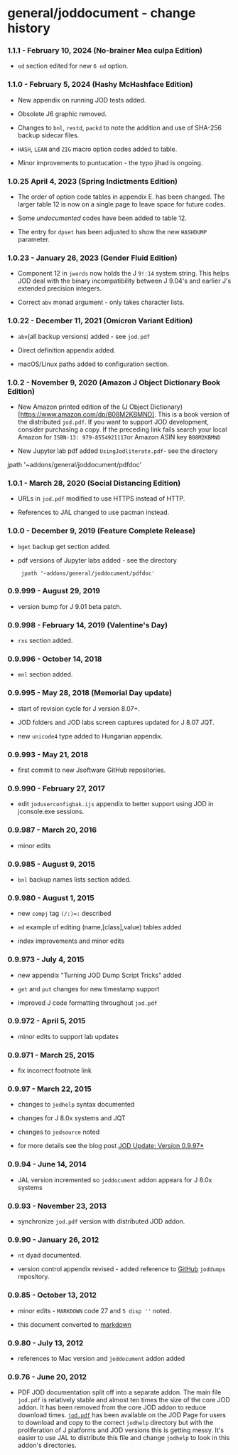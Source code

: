 general/joddocument - change history
====================================

### 1.1.1 - February 10, 2024 (No-brainer Mea culpa Edition)

 * `od` section edited for new `6 od` option.

### 1.1.0 - February 5, 2024 (Hashy McHashface Edition)

 * New appendix on running JOD tests added.

 * Obsolete J6 graphic removed.

 * Changes to `bnl`, `restd`, `packd` to note the addition
   and use of SHA-256 backup sidecar files.

 * `HASH`, `LEAN` and `ZIG` macro option codes added to table.

 * Minor improvements to puntucation - the typo jihad is ongoing.

### 1.0.25 April 4, 2023 (Spring Indictments Edition)

 * The order of option code tables in appendix E. has
   been changed. The larger table 12 is now on a single
   page to leave space for future codes.

 * Some *undocumented* codes have been added to table 12.

 * The entry for `dpset` has been adjusted to show 
   the new `HASHDUMP` parameter.

### 1.0.23 - January 26, 2023 (Gender Fluid Edition)

 * Component 12 in `jwords` now holds the J `9!:14` system string. This
   helps JOD deal with the binary incompatibility between J 9.04's and earlier
   J's extended precision integers.

 * Correct `abv` monad argument - only takes character lists.

### 1.0.22 - December 11, 2021 (Omicron Variant Edition)

 *  `abv`(all backup versions) added - see `jod.pdf`

 *  Direct definition appendix added.

 *  macOS/Linux paths added to configuration section.

### 1.0.2 - November 9, 2020 (Amazon J Object Dictionary Book Edition)

  * New Amazon printed edition of the (J Object Dictionary)[https://www.amazon.com/dp/B08M2KBMND].
    This is a book version of the distributed `jod.pdf`. If you want to support
    JOD development, consider purchasing a copy. If the preceding link fails
    search your local Amazon for `ISBN-13: 979-8554921117`or Amazon ASIN key `B08M2KBMND`

  * New Jupyter lab pdf added `UsingJodliterate.pdf`- see the directory

 jpath '~addons/general/joddocument/pdfdoc'

### 1.0.1 - March 28, 2020 (Social Distancing Edition)

  *  URLs in `jod.pdf` modified to use HTTPS instead of HTTP.

  * References to JAL changed to use pacman instead.

### 1.0.0 - December 9, 2019 (Feature Complete Release)

  * `bget` backup get section added. 

  *  pdf versions of Jupyter labs added - see the directory

          jpath '~addons/general/joddocument/pdfdoc'

### 0.9.999 - August 29, 2019

  * version bump for J 9.01 beta patch.

### 0.9.998 - February 14, 2019 (Valentine's Day)

  * `rxs` section added. 

### 0.9.996 - October 14, 2018

  * `mnl` section added.

### 0.9.995 - May 28, 2018 (Memorial Day update)

  * start of revision cycle for J version 8.07+.

  * JOD folders and JOD labs screen captures updated
    for J 8.07 JQT.

  * new `unicode4` type added to Hungarian appendix.


### 0.9.993 - May 21, 2018

  * first commit to new Jsoftware GitHub repositories.

### 0.9.990 - February 27, 2017

  * edit `joduserconfigbak.ijs` appendix to better
    support using JOD in jconsole.exe sessions.

### 0.9.987 - March 20, 2016

  * minor edits

### 0.9.985 - August 9, 2015

  * `bnl` backup names lists section added.  

### 0.9.980 - August 1, 2015

  * new `compj` tag `(/:)=:` described
  
  * `ed` example of editing (name,[class],value) tables added
  
  * index improvements and minor edits

### 0.9.973 - July 4, 2015
 
  * new appendix "Turning JOD Dump Script Tricks" added

  * `get` and `put` changes for new timestamp support

  * improved J code formatting throughout `jod.pdf`

### 0.9.972 - April 5, 2015

  * minor edits to support lab updates

### 0.9.971 - March 25, 2015

  * fix incorrect footnote link

### 0.9.97 - March 22, 2015

  * changes to `jodhelp` syntax documented

  * changes for J 8.0x systems and JQT

  * changes to `jodsource` noted

  * for more details see the blog post 
    [JOD Update: Version 0.9.97*](https://bakerjd99.wordpress.com/2015/03/22/jod-update-version-0-9-97/)

### 0.9.94 - June 14, 2014

  * JAL version incremented so `joddocument` addon appears for J 8.0x systems

### 0.9.93 - November 23, 2013

  * synchronize `jod.pdf` version with distributed JOD addon. 

### 0.9.90 - January 26, 2012

 * `nt` dyad documented.
 
 * version control appendix revised - added reference to
   [GitHub](https://github.com/bakerjd99/joddumps) `joddumps` repository.
   
### 0.9.85 - October 13, 2012

 * minor edits - `MARKDOWN` code 27 and `5 disp ''` noted.
 
 * this document converted to [markdown](http://daringfireball.net/projects/markdown/)

### 0.9.80 - July 13, 2012

 * references to Mac version and `joddocument` addon added 

### 0.9.76 - June 20, 2012

 * PDF JOD documentation split off into a separate addon. The main
   file `jod.pdf` is relatively stable and almost ten times the size
   of the core JOD addon. It has been removed from the core JOD addon
   to reduce download times. [`jod.pdf`](http://bakerjd99.wordpress.com/the-jod-page/)
   has been available on the JOD Page for users to download and 
   copy to the correct `jodhelp` directory but with the 
   proliferation of J platforms and JOD versions this is getting 
   messy. It's easier to use JAL to distribute this file and change
   `jodhelp` to look in this addon's directories.
 
